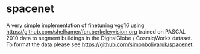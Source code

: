 # spacenet
A very simple implementation of finetuning vgg16 using https://github.com/shelhamer/fcn.berkeleyvision.org trained on PASCAL 2010 data to segment buildings in the DigitalGlobe / CosmiqWorks dataset. To format the data please see https://github.com/simonbolivaruk/spacenet.
